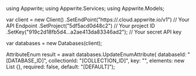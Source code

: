 using Appwrite;
using Appwrite.Services;
using Appwrite.Models;

var client = new Client()
    .SetEndPoint("https://<REGION>.cloud.appwrite.io/v1") // Your API Endpoint
    .SetProject("5df5acd0d48c2") // Your project ID
    .SetKey("919c2d18fb5d4...a2ae413da83346ad2"); // Your secret API key

var databases = new Databases(client);

AttributeEnum result = await databases.UpdateEnumAttribute(
    databaseId: "[DATABASE_ID]",
    collectionId: "[COLLECTION_ID]",
    key: "",
    elements: new List<string> {},
    required: false,
    default: "[DEFAULT]");